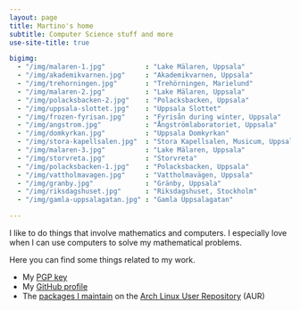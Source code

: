 ```yaml
---
layout: page
title: Martino's home
subtitle: Computer Science stuff and more 
use-site-title: true

bigimg: 
  - "/img/malaren-1.jpg"          : "Lake Mälaren, Uppsala"
  - "/img/akademikvarnen.jpg"     : "Akademikvarnen, Uppsala"
  - "/img/trehorningen.jpg"       : "Trehörningen, Marielund"
  - "/img/malaren-2.jpg"          : "Lake Mälaren, Uppsala"
  - "/img/polacksbacken-2.jpg"    : "Polacksbacken, Uppsala"
  - "/img/uppsala-slottet.jpg"    : "Uppsala Slottet"
  - "/img/frozen-fyrisan.jpg"     : "Fyrisån during winter, Uppsala"
  - "/img/angstrom.jpg"           : "Ångströmlaboratoriet, Uppsala"
  - "/img/domkyrkan.jpg"          : "Uppsala Domkyrkan"
  - "/img/stora-kapellsalen.jpg"  : "Stora Kapellsalen, Musicum, Uppsala"
  - "/img/malaren-3.jpg"          : "Lake Mälaren, Uppsala"
  - "/img/storvreta.jpg"          : "Storvreta"
  - "/img/polacksbacken-1.jpg"    : "Polacksbacken, Uppsala"
  - "/img/vattholmavagen.jpg"     : "Vattholmavägen, Uppsala"
  - "/img/granby.jpg"             : "Gränby, Uppsala"
  - "/img/riksdagshuset.jpg"      : "Riksdagshuset, Stockholm"
  - "/img/gamla-uppsalagatan.jpg" : "Gamla Uppsalagatan"

---
```


I like to do things that involve mathematics and computers. I especially love
when I can use computers to solve my mathematical problems.

Here you can find some things related to my work. 

- My [PGP key](https://pgp.mit.edu/pks/lookup?op=get&search=0xCDEE463095565E17)
- My [GitHub profile](https://github.com/m-pilia)
- The [packages I maintain](https://aur.archlinux.org/packages/?SeB=m&K=m-pilia) on the [Arch Linux User Repository](https://aur.archlinux.org/) (AUR)

